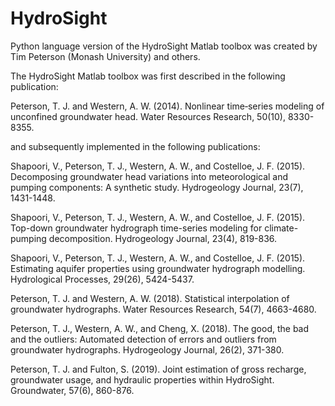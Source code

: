 # HydroSight
Python language version of the HydroSight Matlab toolbox was created by Tim Peterson (Monash University) and others. 

The HydroSight Matlab toolbox was first described in the following publication:

Peterson, T. J. and Western, A. W. (2014). Nonlinear time‐series modeling of unconfined groundwater head. Water Resources Research, 50(10), 8330-8355.

and subsequently implemented in the following publications: 

Shapoori, V., Peterson, T. J., Western, A. W., and Costelloe, J. F. (2015). Decomposing groundwater head variations into meteorological and pumping components: A synthetic study. Hydrogeology Journal, 23(7), 1431-1448.

Shapoori, V., Peterson, T. J., Western, A. W., and Costelloe, J. F. (2015). Top-down groundwater hydrograph time-series modeling for climate-pumping decomposition. Hydrogeology Journal, 23(4), 819-836.

Shapoori, V., Peterson, T. J., Western, A. W., and Costelloe, J. F. (2015). Estimating aquifer properties using groundwater hydrograph modelling. Hydrological Processes, 29(26), 5424-5437.

Peterson, T. J. and Western, A. W. (2018). Statistical interpolation of groundwater hydrographs. Water Resources Research, 54(7), 4663-4680.

Peterson, T. J., Western, A. W., and Cheng, X. (2018). The good, the bad and the outliers: Automated detection of errors and outliers from groundwater hydrographs. Hydrogeology Journal, 26(2), 371-380.

Peterson, T. J. and Fulton, S. (2019). Joint estimation of gross recharge, groundwater usage, and hydraulic properties within HydroSight. Groundwater, 57(6), 860-876.
